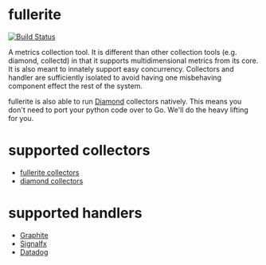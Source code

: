 # fullerite

[![Build Status](https://travis-ci.org/baris/fullerite.svg?branch=master)](https://travis-ci.org/baris/fullerite)

A metrics collection tool. It is different than other collection tools (e.g. diamond, collectd) in that it supports multidimensional metrics from its core. It is also meant to innately support easy concurrency. Collectors and handler are sufficiently isolated to avoid having one misbehaving component effect the rest of the system. 

fullerite is also able to run [Diamond](https://github.com/python-diamond/Diamond) collectors natively. This means you don't need to port your python code over to Go. We'll do the heavy lifting for you.

# supported collectors
 * [fullerite collectors](src/fullerite/collector)
 * [diamond collectors](src/diamond/collectors)

# supported handlers
 * [Graphite](http://graphite.wikidot.com/)
 * [Signalfx](https://www.signalfx.com)
 * [Datadog](https://www.datadoghq.com)


